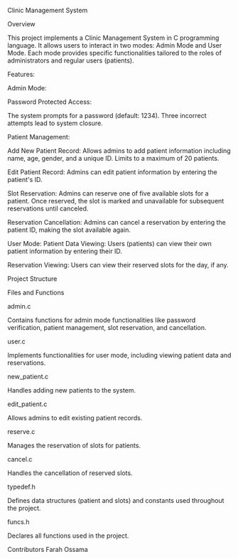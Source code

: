 Clinic Management System

Overview

This project implements a Clinic Management System in C programming language. It allows users to interact in two modes: Admin Mode and User Mode. Each mode provides specific functionalities tailored to the roles of administrators and regular users (patients).

Features:

Admin Mode:

Password Protected Access:

The system prompts for a password (default: 1234). Three incorrect attempts lead to system closure.

Patient Management:

Add New Patient Record:
Allows admins to add patient information including name, age, gender, and a unique ID. Limits to a maximum of 20 patients.

Edit Patient Record:
Admins can edit patient information by entering the patient's ID.

Slot Reservation:
Admins can reserve one of five available slots for a patient. Once reserved, the slot is marked and unavailable for subsequent reservations until canceled.

Reservation Cancellation:
Admins can cancel a reservation by entering the patient ID, making the slot available again.


User Mode:
Patient Data Viewing:
Users (patients) can view their own patient information by entering their ID.

Reservation Viewing:
Users can view their reserved slots for the day, if any.


Project Structure

Files and Functions

admin.c


Contains functions for admin mode functionalities like password verification, patient management, slot reservation, and cancellation.

user.c

Implements functionalities for user mode, including viewing patient data and reservations.

new_patient.c

Handles adding new patients to the system.

edit_patient.c

Allows admins to edit existing patient records.

reserve.c

Manages the reservation of slots for patients.

cancel.c

Handles the cancellation of reserved slots.

typedef.h

Defines data structures (patient and slots) and constants used throughout the project.

funcs.h

Declares all functions used in the project.


Contributors
Farah Ossama
